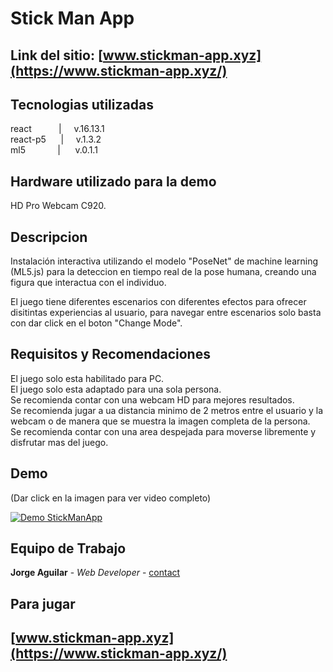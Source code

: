 # Stick Man App


## Link del sitio: [www.stickman-app.xyz](https://www.stickman-app.xyz/)

## Tecnologias utilizadas

react&nbsp;&nbsp;&nbsp;&nbsp;&nbsp;&nbsp;&nbsp;&nbsp;&nbsp;&nbsp;&nbsp;|&nbsp;&nbsp;&nbsp;&nbsp;&nbsp;v.16.13.1<br/>
react-p5&nbsp;&nbsp;&nbsp;&nbsp;&nbsp;&nbsp;|&nbsp;&nbsp;&nbsp;&nbsp;&nbsp;v.1.3.2<br/>
ml5&nbsp;&nbsp;&nbsp;&nbsp;&nbsp;&nbsp;&nbsp;&nbsp;&nbsp;&nbsp;&nbsp;&nbsp;&nbsp;|&nbsp;&nbsp;&nbsp;&nbsp;&nbsp;&nbsp;v.0.1.1<br/>

## Hardware utilizado para la demo


HD Pro Webcam C920.


## Descripcion

Instalación interactiva utilizando el modelo "PoseNet" de machine learning (ML5.js) para la deteccion en tiempo real de la pose humana, creando una figura que interactua con el individuo.

El juego tiene diferentes escenarios con diferentes efectos para ofrecer disitintas experiencias al usuario, para navegar entre escenarios solo basta con dar click en el boton "Change Mode".

## Requisitos y Recomendaciones

El juego solo esta habilitado para PC.<br>
El juego solo esta adaptado para una sola persona.<br>
Se recomienda contar con una webcam HD para mejores resultados.<br>
Se recomienda jugar a ua distancia minimo de 2 metros entre el usuario y la webcam o de manera que se muestra la imagen completa de la persona.<br>
Se recomienda contar con una area despejada para moverse libremente y disfrutar mas del juego.<br>


## Demo

(Dar click en la imagen para ver video completo)

[![Demo StickManApp](https://res.cloudinary.com/jaacker25/image/upload/v1588631852/stickMan/ezgif-4-bb139d66aa9b_rm4tg4.gif)](https://res.cloudinary.com/jaacker25/video/upload/v1588384029/stickMan/final_5eaccfef9723d500154ddc76_738322_eashtl.mp4)


## Equipo de Trabajo
**Jorge Aguilar** - *Web Developer* - [contact](https://www.linkedin.com/in/jorge-aguilar-castillo/)<br>

## Para jugar

## [www.stickman-app.xyz](https://www.stickman-app.xyz/)